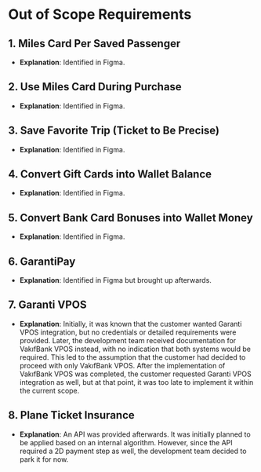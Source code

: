 # Out of Scope Requirements

## 1. Miles Card Per Saved Passenger

- **Explanation**: Identified in Figma.

## 2. Use Miles Card During Purchase

- **Explanation**: Identified in Figma.

## 3. Save Favorite Trip (Ticket to Be Precise)

- **Explanation**: Identified in Figma.

## 4. Convert Gift Cards into Wallet Balance

- **Explanation**: Identified in Figma.

## 5. Convert Bank Card Bonuses into Wallet Money

- **Explanation**: Identified in Figma.

## 6. GarantiPay

- **Explanation**: Identified in Figma but brought up afterwards.

## 7. Garanti VPOS

- **Explanation**: Initially, it was known that the customer wanted Garanti VPOS integration, but no credentials or detailed requirements were provided. Later, the development team received documentation for VakıfBank VPOS instead, with no indication that both systems would be required. This led to the assumption that the customer had decided to proceed with only VakıfBank VPOS. After the implementation of VakıfBank VPOS was completed, the customer requested Garanti VPOS integration as well, but at that point, it was too late to implement it within the current scope.

## 8. Plane Ticket Insurance

- **Explanation**: An API was provided afterwards. It was initially planned to be applied based on an internal algorithm. However, since the API required a 2D payment step as well, the development team decided to park it for now.
